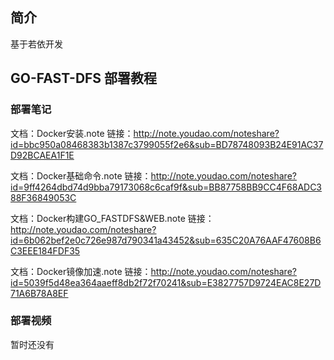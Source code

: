 ## 简介
基于若依开发
## GO-FAST-DFS 部署教程

### 部署笔记
文档：Docker安装.note
链接：http://note.youdao.com/noteshare?id=bbc950a08468383b1387c3799055f2e6&sub=BD78748093B24E91AC37D92BCAEA1F1E

文档：Docker基础命令.note
链接：http://note.youdao.com/noteshare?id=9ff4264dbd74d9bba79173068c6caf9f&sub=BB87758BB9CC4F68ADC388F36849053C

文档：Docker构建GO_FASTDFS&WEB.note
链接：http://note.youdao.com/noteshare?id=6b062bef2e0c726e987d790341a43452&sub=635C20A76AAF47608B6C3EEE184FDF35

文档：Docker镜像加速.note
链接：http://note.youdao.com/noteshare?id=5039f5d48ea364aaeff8db2f72f70241&sub=E3827757D9724EAC8E27D71A6B78A8EF

### 部署视频
暂时还没有
